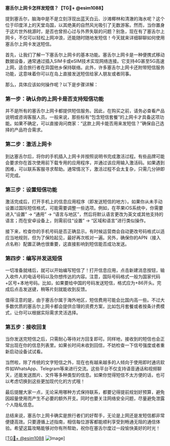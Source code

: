 **塞舌尔上网卡怎样发短信？【TG💪+ @esim1088】**

提到塞舌尔，脑海中是不是立刻浮现出蓝天白云、沙滩椰林和清澈的海水呢？这个位于印度洋上的天堂岛国，以其绝美的自然风光吸引了无数游客。然而，当你置身于这片世外桃源时，是否也曾担心过与外界失联的问题？别急，现在有了塞舌尔上网卡，不仅可以轻松上网冲浪，还能随时随地发短信！今天就来详细聊聊如何使用塞舌尔上网卡发送短信。

首先，让我们了解一下塞舌尔上网卡的基本功能。塞舌尔上网卡是一种便携式移动数据设备，通常通过插入SIM卡或eSIM技术实现网络连接。它支持4G甚至5G高速上网，适合旅行者在异国他乡保持联络。此外，许多塞舌尔上网卡还附带短信服务功能，这意味着你可以在岛上直接发送短信给家人朋友或者同事。

那么，具体应该如何操作呢？以下是步骤详解：

### **第一步：确认你的上网卡是否支持短信功能**
并不是所有的塞舌尔上网卡都提供短信服务。因此，在购买之前，请务必查看产品说明或咨询客服人员。一般来说，那些标有“包含短信套餐”的上网卡才具备这项功能。如果不确定，可以直接询问商家：“这款上网卡能否用来发短信？”确保自己选择的产品符合需求。

### **第二步：激活上网卡**
到达塞舌尔后，将你的手机插入上网卡并按照说明书完成激活过程。有些品牌可能会要求你在首次使用前下载专用的应用程序，并通过该应用输入激活码。如果遇到困难，可以联系客服寻求帮助。通常情况下，激活过程不会太复杂，只需几分钟即可完成。

### **第三步：设置短信功能**
激活完成后，打开手机上的信息应用程序（即发送短信的地方）。如果你从未手动设置过国际短信格式，可能需要调整一些选项。例如，在苹果iOS系统中，你需要进入“设置” -> “通用” -> “语言与地区”，然后将默认语言更改为英文或其他支持的语言；而在安卓设备上，则需前往“设置” -> “区域和语言”进行类似操作。

接下来，检查你的手机号码是否正确显示。有时候运营商会自动更改号码格式以适应当地规则，但为了保险起见，最好再次核对一遍。另外，确保你的APN（接入点名称）配置正确也很重要，这直接影响到短信能否成功发送。

### **第四步：编写并发送短信**
一切准备就绪后，就可以开始编写短信了！打开信息应用，点击新建消息按钮，输入收件人的电话号码以及你想传达的内容。注意，国际号码格式一般为国家代码+区号+本地号码。比如，如果要给中国的号码发送短信，格式应为+86开头。完成后点击发送键，稍等片刻就能收到反馈。

值得注意的是，由于塞舌尔属于海外地区，短信费用可能会比国内高一些。不过大多数优质的塞舌尔上网卡都会提供合理的资费方案，比如包月套餐或者按条计费模式，让你可以根据实际需求灵活选择。

### **第五步：接收回复**
当你发送完短信之后，只需耐心等待对方回复即可。同样地，接收到的短信也会正常出现在你的信息列表里。如果长时间未收到回信，不妨检查一下信号强度或者重新启动设备试试看。

当然啦，除了传统的文字短信之外，现在也有越来越多的人倾向于使用即时通讯软件如WhatsApp、Telegram等来进行交流。这些平台不仅支持语音通话和视频聊天，还能发送图片、文件等多种类型的信息。如果你觉得短信不太方便的话，也可以考虑切换到这些更加现代化的方式哦！

最后提醒大家一点，无论采用哪种方式保持联系，都要记得提前规划好预算，避免因超量使用而产生不必要的额外开支。同时也要关注网络安全问题，尽量避免泄露个人隐私信息。

总结来说，塞舌尔上网卡确实是旅行者们的好帮手，无论是上网还是发短信都非常便捷高效。只要遵循上述指南，相信每位游客都能顺利享受到畅通无阻的通信体验。希望这篇攻略能够对你有所帮助，祝你在塞舌尔度过一段愉快美好的时光！

[[TG💪+ @esim1088](https://t.me/s/esim1088) ![Image](https://i.postimg.cc/4NQfJmqS/Snipaste-2025-05-13-00-14-12.png)]
